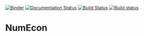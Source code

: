 [![Binder](https://mybinder.org/badge_logo.svg)](https://mybinder.org/v2/gh/NumEconCopenhagen/NumEcon/master)
[![Documentation Status](https://readthedocs.org/projects/numecon/badge/?version=latest)](https://numecon.readthedocs.io/en/latest/?badge=latest)
[![Build Status](https://travis-ci.org/NumEconCopenhagen/NumEcon.svg?branch=master)](https://travis-ci.org/NumEconCopenhagen/NumEcon)
[![Build status](https://ci.appveyor.com/api/projects/status/icqbrc12n5t4g52m?svg=true)](https://ci.appveyor.com/project/elben10/numecon-vhimr)
# NumEcon
